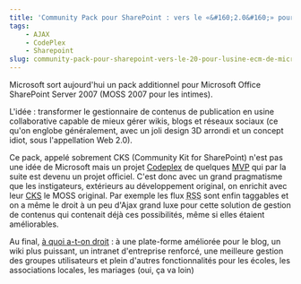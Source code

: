 ```yaml
---
title: 'Community Pack pour SharePoint : vers le «&#160;2.0&#160;» pour l''usine ECM de Microsoft ?'
tags:
    - AJAX
    - CodePlex
    - Sharepoint
slug: community-pack-pour-sharepoint-vers-le-20-pour-lusine-ecm-de-microsoft
---
```


Microsoft sort aujourd'hui un pack additionnel pour Microsoft Office SharePoint Server 2007 (MOSS 2007 pour les intimes).

L'idée&nbsp;: transformer le gestionnaire de contenus de publication en usine collaborative capable de mieux gérer wikis, blogs et réseaux sociaux (ce qu'on englobe généralement, avec un joli design 3D arrondi et un concept idiot, sous l'appellation Web 2.0).

Ce pack, appelé sobrement CKS (Community Kit for SharePoint) n'est pas une idée de Microsoft mais un projet [Codeplex](http://www.codeplex.com) de quelques [MVP](http://mvp.microsoft.com/en-us/default.aspx?ln=fr) qui par la suite est devenu un projet officiel. C'est donc avec un grand pragmatisme que les instigateurs, extérieurs au développement original, on enrichit avec leur [CKS](http://www.codeplex.com/CKS) le MOSS original. Par exemple les flux <abbr title="Really Simple Syndication" lang="en">RSS</abbr> sont enfin taggables et on a même le droit à un peu d'Ajax grand luxe&nbsp;pour cette solution de gestion de contenus qui contenait déjà ces possibilités, même si elles étaient améliorables.

Au final, [à quoi a-t-on droit](http://www.codeplex.com/CKS)&nbsp;: à une plate-forme améliorée pour le blog, un wiki plus puissant, un intranet d'entreprise renforcé, une meilleure gestion des groupes utilisateurs et plein d'autres fonctionnalités pour les écoles, les associations locales, les mariages (oui, ça va loin)
